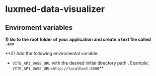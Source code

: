 # luxmed-data-visualizer

## Enviroment variables


**1) Go to the root folder of your application and create a text file called ``` .env```**

  

**2) Add the following enviromental variable:  

 - ```VITE_API_BASE_URL``` with the desired initial directory path . Example: ``` VITE_API_BASE_URL=http://localhost:3000```**
